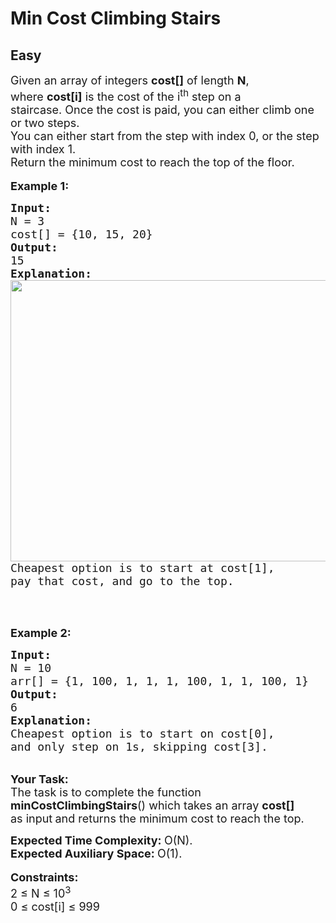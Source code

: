 # Min Cost Climbing Stairs
## Easy
<div class="problems_problem_content__Xm_eO"><p><span style="font-size:18px">Given an array of integers <strong>cost[]</strong> of length <strong>N</strong>, where&nbsp;<strong>cost[i]</strong>&nbsp;is the cost of the i<sup>th</sup>&nbsp;step on a staircase.&nbsp;Once&nbsp;the cost is paid, you can either climb one or two steps.<br>
You can either start from the step with index 0, or the step with index 1.<br>
Return the minimum cost to reach the top of the floor.</span><br>
<br>
<span style="font-size:18px"><strong>Example 1:</strong></span></p>

<pre><span style="font-size:18px"><strong>Input:
</strong>N = 3
cost[] = {10, 15, 20}
<strong>Output:
</strong>15<strong>
Explanation:
<img alt="" src="https://media.geeksforgeeks.org/img-practice/746_1-1629788354.png" style="height:450px; width:800px">
</strong>Cheapest option is to start at cost[1],
pay that cost, and go to the top.
</span></pre>

<p>&nbsp;</p>

<p><br>
<span style="font-size:18px"><strong>Example 2:</strong></span></p>

<pre><span style="font-size:18px"><strong>Input:
</strong>N = 10
arr[] = {1, 100, 1, 1, 1, 100, 1, 1, 100, 1}
<strong>Output:
</strong>6<strong>
Explanation:
</strong>Cheapest option is to start on cost[0], 
and only step on 1s, skipping cost[3].</span>
</pre>

<p><br>
<span style="font-size:18px"><strong>Your Task:</strong><br>
The task is to complete the function <strong>minCostClimbingStairs</strong>() which takes an array&nbsp;<strong>cost[] </strong>as&nbsp;input<strong>&nbsp;</strong>and returns the minimum cost to reach the top.</span></p>

<p><span style="font-size:18px"><strong>Expected Time Complexity:&nbsp;</strong>O(N).<br>
<strong>Expected Auxiliary Space:&nbsp;</strong>O(1).</span><br>
<br>
<span style="font-size:18px"><strong>Constraints:</strong><br>
2 ≤ N ≤ 10<sup>3</sup><br>
0&nbsp;≤ cost[i] ≤ 999</span></p>

<p>&nbsp;</p>
</div>